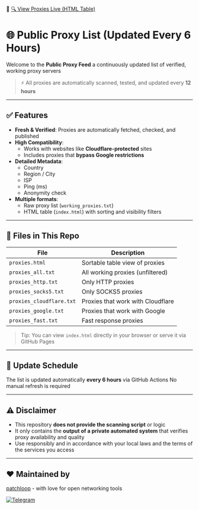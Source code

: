 🔗 [🔍 View Proxies Live (HTML Table)](https://patchloop.github.io/public-proxies/proxies.html)
# 🌐 Public Proxy List (Updated Every 6 Hours)

Welcome to the **Public Proxy Feed**  a continuously updated list of verified, working proxy servers

> ⚡️ All proxies are automatically scanned, tested, and updated every **12 hours**

---

## ✅ Features

- **Fresh & Verified**: Proxies are automatically fetched, checked, and published
- **High Compatibility**:
  - Works with websites like **Cloudflare-protected** sites
  - Includes proxies that **bypass Google restrictions**
- **Detailed Metadata**:
  - Country
  - Region / City
  - ISP
  - Ping (ms)
  - Anonymity check
- **Multiple formats**:
  - Raw proxy list (`working_proxies.txt`)
  - HTML table (`index.html`) with sorting and visibility filters

---

## 📁 Files in This Repo

| File                     | Description                                      |
|--------------------------|--------------------------------------------------|
| `proxies.html`           | Sortable table view of proxies                   |
| `proxies_all.txt`        | All working proxies (unfiltered)                 |
| `proxies_http.txt`       | Only HTTP proxies                                |
| `proxies_socks5.txt`     | Only SOCKS5 proxies                              |
| `proxies_cloudflare.txt` | Proxies that work with Cloudflare                |
| `proxies_google.txt`     | Proxies that work with Google                    |
| `proxies_fast.txt`       | Fast response proxies                            |

> Tip: You can view `index.html` directly in your browser or serve it via GitHub Pages

---

## 🔁 Update Schedule

The list is updated automatically **every 6 hours** via GitHub Actions
No manual refresh is required

---

## ⚠️ Disclaimer

- This repository **does not provide the scanning script** or logic
- It only contains the **output of a private automated system** that verifies proxy availability and quality
- Use responsibly and in accordance with your local laws and the terms of the services you access

---

## ❤️ Maintained by

[patchloop](https://github.com/patchloop) - with love for open networking tools

[![Telegram](https://img.shields.io/badge/Telegram-Contact-blue?logo=telegram&style=for-the-badge)](https://t.me/patchloop)



